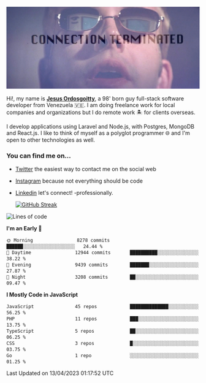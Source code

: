 ![hackers movie reference](./disconnected.jpg)

Hi!, my name is [**Jesus Ordosgoitty**](https://jodaz.xyz), a 98' born guy full-stack software developer from Venezuela 🇻🇪. I am doing freelance work for local companies and organizations but I do remote work 🏝️ for clients overseas. 

I develop applications using Laravel and Node.js, with Postgres, MongoDB and React.js. I like to think of myself as a polyglot programmer 🌐 and I'm open to other technologies as well.

### You can find me on...

- [Twitter](https://twitter.com/jodaz_) the easiest way to contact me on the social web
- [Instagram](https://instagram.com/jodaz_) because not everything should be code
- [Linkedin](https://linkedin.com/in/jodaz) let's connect! -professionally.


    [![GitHub Streak](https://streak-stats.demolab.com?user=jodaz&theme=tokyonight)](https://git.io/streak-stats)

<!--START_SECTION:waka-->
![Lines of code](https://img.shields.io/badge/From%20Hello%20World%20I%27ve%20Written-97.9%20million%20lines%20of%20code-blue)

**I'm an Early 🐤** 

```text
🌞 Morning                8278 commits        ██████░░░░░░░░░░░░░░░░░░░   24.44 % 
🌆 Daytime                12944 commits       ██████████░░░░░░░░░░░░░░░   38.22 % 
🌃 Evening                9439 commits        ███████░░░░░░░░░░░░░░░░░░   27.87 % 
🌙 Night                  3208 commits        ██░░░░░░░░░░░░░░░░░░░░░░░   09.47 % 
```


**I Mostly Code in JavaScript** 

```text
JavaScript               45 repos            ██████████████░░░░░░░░░░░   56.25 % 
PHP                      11 repos            ███░░░░░░░░░░░░░░░░░░░░░░   13.75 % 
TypeScript               5 repos             ██░░░░░░░░░░░░░░░░░░░░░░░   06.25 % 
CSS                      3 repos             █░░░░░░░░░░░░░░░░░░░░░░░░   03.75 % 
Go                       1 repo              ░░░░░░░░░░░░░░░░░░░░░░░░░   01.25 % 
```




 Last Updated on 13/04/2023 01:17:52 UTC
<!--END_SECTION:waka-->
